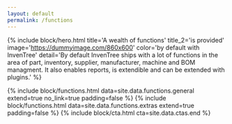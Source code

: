 ```yaml
---
layout: default
permalink: /functions
---
```


{% include block/hero.html title='A wealth of functions' title_2='is provided' image='https://dummyimage.com/860x600' color='by default with InvenTree' detail='By default InvenTree ships with a lot of functions in the area of part, inventory, supplier, manufacturer, machine and BOM managment.
It also enables reports, is extendible and can be extended with plugins.' %}

{% include block/functions.html data=site.data.functions.general extend=true no_link=true padding=false %}
{% include block/functions.html data=site.data.functions.extras extend=true padding=false %}
{% include block/cta.html cta=site.data.ctas.end %}
